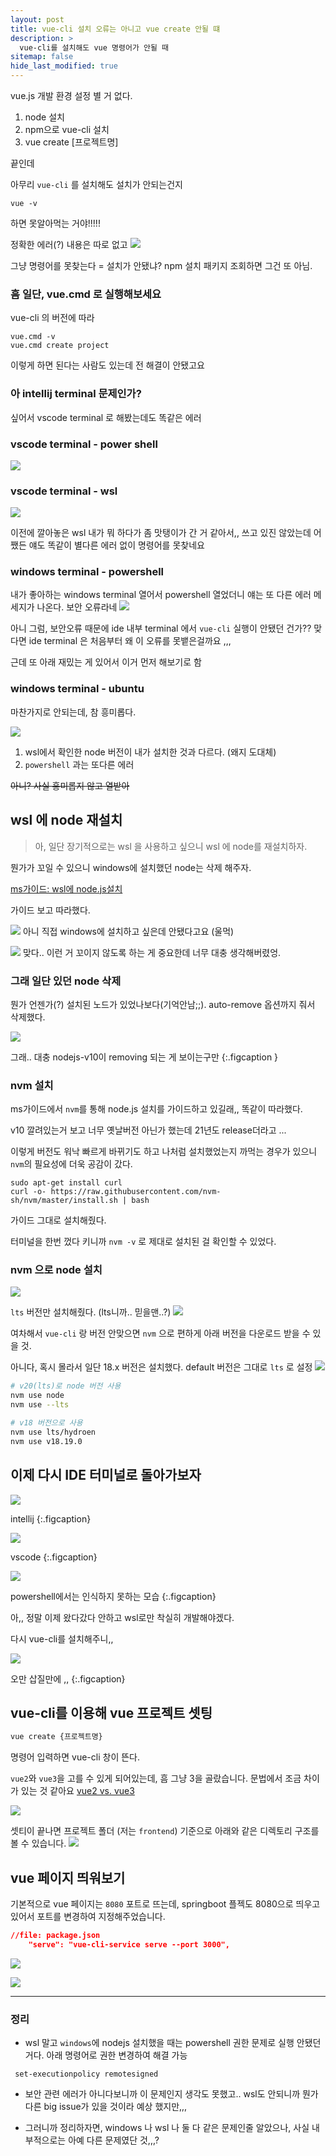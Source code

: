 ```yaml
---
layout: post
title: vue-cli 설치 오류는 아니고 vue create 안될 떄
description: >
  vue-cli를 설치해도 vue 명령어가 안될 때
sitemap: false
hide_last_modified: true
---
```


vue.js 개발 환경 설정 별 거 없다.

1. node 설치
2. npm으로 vue-cli 설치
3. vue create [프로젝트명]

끝인데

아무리 `vue-cli` 를 설치해도 설치가 안되는건지

```
vue -v 
```

하면 못알아먹는 거야!!!!!

정확한 에러(?) 내용은 따로 없고
![](/assets/img/2023-11-27-example-content/2023-12-09-00-19-52.png)

그냥 명령어를 못찾는다 = 설치가 안됐냐? 
npm 설치 패키지 조회하면 그건 또 아님.


### 흠 일단, vue.cmd 로 실행해보세요

vue-cli 의 버전에 따라 
```
vue.cmd -v
vue.cmd create project
```

이렇게 하면 된다는 사람도 있는데 
전 해결이 안됐고요

### 아 intellij terminal 문제인가?

싶어서 vscode terminal 로 해봤는데도 똑같은 에러 

### vscode terminal - power shell
![](/assets/img/2023-11-27-example-content/2023-12-09-00-22-12.png)


### vscode terminal - wsl
![](/assets/img/2023-11-27-example-content/2023-12-09-00-22-54.png)

이전에 깔아놓은 wsl
내가 뭐 하다가 좀 맛탱이가 간 거 같아서,, 쓰고 있진 않았는데
어쨌든 얘도 똑같이 별다른 에러 없이 명령어를 못찾네요


### windows terminal - powershell
내가 좋아하는 windows terminal 열어서 powershell 열었더니 얘는 또 다른 에러 메세지가 나온다.
보안 오류라네
![](/assets/img/2023-11-27-example-content/2023-12-09-00-25-03.png)

아니 그럼, 보안오류 때문에 ide 내부 terminal 에서 `vue-cli` 실행이 안됐던 건가??
맞다면 ide terminal 은 처음부터 왜 이 오류를 못뱉은걸까요 ,,,

근데 또 아래 재밌는 게 있어서 이거 먼저 해보기로 함


### windows terminal - ubuntu
마찬가지로 안되는데, 참 흥미롭다.

![](/assets/img/2023-11-27-example-content/2023-12-09-00-27-30.png)


1) wsl에서 확인한 node 버전이 내가 설치한 것과 다르다. (왜지 도대체)  
2) `powershell` 과는 또다른 에러


~~아니? 사실 흥미롭지 않고 열받아~~

## wsl 에 node 재설치

> 아, 일단 장기적으로는 wsl 을 사용하고 싶으니 wsl 에 node를 재설치하자.

뭔가가 꼬일 수 있으니 windows에 설치했던 node는 삭제 해주자.

[ms가이드: wsl에 node.js설치](https://learn.microsoft.com/ko-kr/windows/dev-environment/javascript/nodejs-on-wsl)

가이드 보고 따라했다.

![](/assets/img/2023-11-27-example-content/2023-12-09-00-49-14.png)
아니 직접 windows에 설치하고 싶은데 안됐다고요 (울먹)

![](/assets/img/2023-11-27-example-content/2023-12-09-00-49-45.png)
맞다.. 이런 거 꼬이지 않도록 하는 게 중요한데 너무 대충 생각해버렸엉.


### 그래 일단 있던 node 삭제

뭔가 언젠가(?) 설치된 노드가 있었나보다(기억안남;;). 
auto-remove 옵션까지 줘서 삭제했다. 

![](/assets/img/2023-11-27-example-content/2023-12-09-00-52-33.png)

그래.. 대충 nodejs-v10이 removing 되는 게 보이는구만
{:.figcaption }


### nvm 설치

ms가이드에서 `nvm`를 통해 node.js 설치를 가이드하고 있길래,, 
똑같이 따라했다. 

v10 깔려있는거 보고 너무 옛날버전 아닌가 했는데 21년도 release더라고 ...

이렇게 버전도 워낙 빠르게 바뀌기도 하고 나처럼 설치했었는지 까먹는 경우가 있으니 `nvm`의 필요성에 더욱 공감이 갔다. 

```
sudo apt-get install curl
curl -o- https://raw.githubusercontent.com/nvm-sh/nvm/master/install.sh | bash
```

가이드 그대로 설치해줬다.

터미널을 한번 껐다 키니까 `nvm -v` 로 제대로 설치된 걸 확인할 수 있었다. 


### nvm 으로 node 설치

![](/assets/img/2023-11-27-example-content/2023-12-09-01-00-51.png)

`lts` 버전만 설치해줬다. (lts니까.. 믿을맨..?)
![](/assets/img/2023-11-27-example-content/2023-12-09-01-01-22.png)

여차해서 `vue-cli` 랑 버전 안맞으면 `nvm` 으로 편하게 아래 버전을 다운로드 받을 수 있을 것.

아니다, 혹시 몰라서 일단 18.x 버전은 설치했다. 
default 버전은 그대로 `lts` 로 설정
![](/assets/img/2023-11-27-example-content/2023-12-09-01-06-14.png)

```bash
# v20(lts)로 node 버전 사용
nvm use node 
nvm use --lts

# v18 버전으로 사용
nvm use lts/hydroen
nvm use v18.19.0
```

## 이제 다시 IDE 터미널로 돌아가보자


![](/assets/img/2023-11-27-example-content/2023-12-09-01-09-45.png)

intellij
{:.figcaption}


![](/assets/img/2023-11-27-example-content/2023-12-09-01-10-16.png)

vscode
{:.figcaption}

![](/assets/img/2023-11-27-example-content/2023-12-09-01-12-31.png)

powershell에서는 인식하지 못하는 모습
{:.figcaption}

아,, 정말 이제 왔다갔다 안하고 wsl로만 착실히 개발해야겠다.

다시 vue-cli를 설치해주니,,

![](/assets/img/2023-11-27-example-content/2023-12-09-01-15-01.png)

오만 삽질만에 ,, 
{:.figcaption}


## vue-cli를 이용해 vue 프로젝트 셋팅

```bash
vue create {프로젝트명}
```
명령어 입력하면 vue-cli 창이 뜬다.

`vue2`와 `vue3`을 고를 수 있게 되어있는데, 흠 그냥 3을 골랐습니다. 
문법에서 조금 차이가 있는 것 같아요 [vue2 vs. vue3](https://moz1e.tistory.com/540)


![](/assets/img/2023-11-27-example-content/2023-12-09-01-16-31.png)


셋티이 끝나면 프로젝트 폴더 (저는 `frontend`) 기준으로 아래와 같은 디렉토리 구조를 볼 수 있습니다.
![](/assets/img/2023-11-27-example-content/2023-12-09-01-19-48.png)


## vue 페이지 띄워보기

기본적으로 vue 페이지는 `8080` 포트로 뜨는데,
springboot 플젝도 8080으로 띄우고 있어서 포트를 변경하여 지정해주었습니다.

```json
//file: package.json
    "serve": "vue-cli-service serve --port 3000",
```

![](/assets/img/2023-11-27-example-content/2023-12-09-01-25-28.png)


![](/assets/img/2023-11-27-example-content/2023-12-09-01-26-14.png)

----

### 정리

- wsl 말고 `windows`에 nodejs 설치했을 때는 powershell 권한 문제로 실행 안됐던 거다. 아래 명령어로 권한 변경하여 해결 가능 
```
 set-executionpolicy remotesigned 
```

- 보안 관련 에러가 아니다보니까 이 문제인지 생각도 못했고.. wsl도 안되니까 뭔가 다른 big issue가 있을 것이라 예상 했지만,,, 

- 그러니까 정리하자면, windows 나 wsl 나 둘 다 같은 문제인줄 알았으나, 사실 내부적으로는 아예 다른 문제였단 것,,,?

